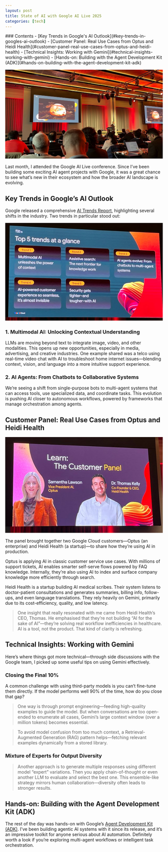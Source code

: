 ```yaml
---
layout: post
title: State of AI with Google AI Live 2025
categories: [tech]
---
```


<div class="table-of-contents" markdown="1">
### Contents
- [Key Trends in Google's AI Outlook](#key-trends-in-googles-ai-outlook)
- [Customer Panel: Real Use Cases from Optus and Heidi Health](#customer-panel-real-use-cases-from-optus-and-heidi-health)
- [Technical Insights: Working with Gemini](#technical-insights-working-with-gemini)
- [Hands-on: Building with the Agent Development Kit (ADK)](#hands-on-building-with-the-agent-development-kit-adk)
</div>

![](/images/google-live/1.jpg)

Last month, I attended the Google AI Live conference. Since I’ve been building some exciting AI agent projects with Google, it was a great chance to see what’s new in their ecosystem and how the broader AI landscape is evolving.

## Key Trends in Google’s AI Outlook

Google released a comprehensive [AI Trends Report](https://cloud.google.com/resources/ai-trends-report?hl=en), highlighting several shifts in the industry. Two trends in particular stood out:

![](/images/google-live/2.jpg)


### 1. Multimodal AI: Unlocking Contextual Understanding

LLMs are moving beyond text to integrate image, video, and other modalities. This opens up new opportunities, especially in media, advertising, and creative industries. One example shared was a telco using real-time video chat with AI to troubleshoot home internet issues—blending context, vision, and language into a more intuitive support experience.

### 2. AI Agents: From Chatbots to Collaborative Systems

We’re seeing a shift from single-purpose bots to multi-agent systems that can access tools, use specialized data, and coordinate tasks. This evolution is pushing AI closer to autonomous workflows, powered by frameworks that manage orchestration among agents.

## Customer Panel: Real Use Cases from Optus and Heidi Health

![](/images/google-live/4.jpg)

The panel brought together two Google Cloud customers—Optus (an enterprise) and Heidi Health (a startup)—to share how they’re using AI in production.

Optus is applying AI in classic customer service use cases. With millions of support tickets, AI enables smarter self-serve flows powered by FAQ knowledge. Internally, they’re also using AI to index and surface company knowledge more efficiently through search.

Heidi Health is a startup building AI medical scribes. Their system listens to doctor-patient consultations and generates summaries, billing info, follow-ups, and even language translations. They rely heavily on Gemini, primarily due to its cost-efficiency, quality, and low latency.

> One insight that really resonated with me came from Heidi Health’s CEO, Thomas. He emphasised that they’re not building “AI for the sake of AI”—they’re solving real workflow inefficiencies in healthcare. AI is a tool, not the product. That kind of clarity is refreshing.

## Technical Insights: Working with Gemini

Here’s where things got more technical—through side discussions with the Google team, I picked up some useful tips on using Gemini effectively.

### Closing the Final 10%

A common challenge with using third-party models is you can’t fine-tune them directly. If the model performs well 90% of the time, how do you close that gap?

> One way is through prompt engineering—feeding high-quality examples to guide the model. But when conversations are too open-ended to enumerate all cases, Gemini’s large context window (over a million tokens) becomes essential.

> To avoid model confusion from too much context, a Retrieval-Augmented Generation (RAG) pattern helps—fetching relevant examples dynamically from a stored library.

### Mixture of Experts for Output Diversity

> Another approach is to generate multiple responses using different model “expert” variations. Then you apply chain-of-thought or even another LLM to evaluate and select the best one. This ensemble-like strategy mirrors human collaboration—diversity often leads to stronger results.

## Hands-on: Building with the Agent Development Kit (ADK)

The rest of the day was hands-on with Google’s [Agent Development Kit (ADK)](https://google.github.io/adk-docs/). I’ve been building agentic AI systems with it since its release, and it’s an impressive toolkit for anyone serious about AI automation. Definitely worth a look if you’re exploring multi-agent workflows or intelligent task orchestration.
